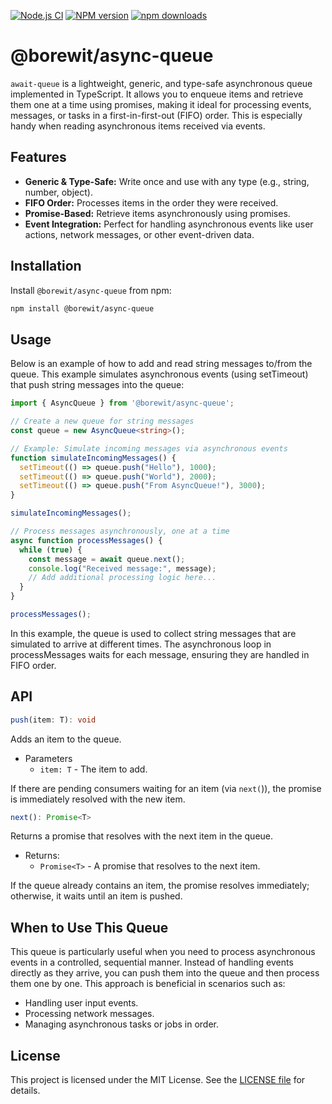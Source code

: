[![Node.js CI](https://github.com/Borewit/await-queue/actions/workflows/ci.yml/badge.svg)](https://github.com/Borewit/await-queue/actions/workflows/ci.yml)
[![NPM version](https://badge.fury.io/js/@borewit%2Fasync-queue.svg)](https://npmjs.org/package/@borewit/async-queue)
[![npm downloads](http://img.shields.io/npm/dm/@borewit/async-queue.svg)](https://npmcharts.com/compare/@borewit/async-queue?start=356)

# @borewit/async-queue

`await-queue` is a lightweight, generic, and type-safe asynchronous queue implemented in TypeScript. It allows you to enqueue items and retrieve them one at a time using promises, making it ideal for processing events, messages, or tasks in a first-in-first-out (FIFO) order. This is especially handy when reading asynchronous items received via events.

## Features

- **Generic & Type-Safe:** Write once and use with any type (e.g., string, number, object).
- **FIFO Order:** Processes items in the order they were received.
- **Promise-Based:** Retrieve items asynchronously using promises.
- **Event Integration:** Perfect for handling asynchronous events like user actions, network messages, or other event-driven data.

## Installation

Install `@borewit/async-queue` from npm:

```bash
npm install @borewit/async-queue
```

## Usage
Below is an example of how to add and read string messages to/from the queue. This example simulates asynchronous events (using setTimeout) that push string messages into the queue:

```ts
import { AsyncQueue } from '@borewit/async-queue';

// Create a new queue for string messages
const queue = new AsyncQueue<string>();

// Example: Simulate incoming messages via asynchronous events
function simulateIncomingMessages() {
  setTimeout(() => queue.push("Hello"), 1000);
  setTimeout(() => queue.push("World"), 2000);
  setTimeout(() => queue.push("From AsyncQueue!"), 3000);
}

simulateIncomingMessages();

// Process messages asynchronously, one at a time
async function processMessages() {
  while (true) {
    const message = await queue.next();
    console.log("Received message:", message);
    // Add additional processing logic here...
  }
}

processMessages();
```
In this example, the queue is used to collect string messages that are simulated to arrive at different times. The asynchronous loop in processMessages waits for each message, ensuring they are handled in FIFO order.


## API

```ts
push(item: T): void
```
Adds an item to the queue.

- Parameters
  -  `item: T` - The item to add.

If there are pending consumers waiting for an item (via `next(`)),
the promise is immediately resolved with the new item.

```ts
next(): Promise<T>
```
Returns a promise that resolves with the next item in the queue.
- Returns:
  - `Promise<T>` - A promise that resolves to the next item.

If the queue already contains an item, the promise resolves immediately;
otherwise, it waits until an item is pushed.

## When to Use This Queue

This queue is particularly useful when you need to process asynchronous events in a controlled, sequential manner. Instead of handling events directly as they arrive, you can push them into the queue and then process them one by one. This approach is beneficial in scenarios such as:

* Handling user input events.
* Processing network messages.
* Managing asynchronous tasks or jobs in order.

## License

This project is licensed under the MIT License. See the [LICENSE file](LICENSE.txt) for details.
